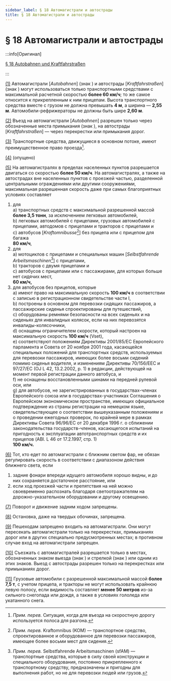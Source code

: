 ```yaml
---
sidebar_label: § 18 Aвтомагистрали и автострады
title: § 18 Aвтомагистрали и автострады
---
```


<VerifiedTranslationIcon />

# § 18 Aвтомагистрали и автострады

:::info[Оригинал]

[§ 18 Autobahnen und Kraftfahrstraßen](https://www.gesetze-im-internet.de/stvo_2013/__18.html)

:::


<span id="1">[(1)](#1)</span> Автомагистрали [*Autobahnen*] (знак <TrafficSign sign="330.1" />) и автострады [*Kraftfahrstraßen*] (знак <TrafficSign sign="331.1" />) могут использоваться только транспортными
средствами с максимальной расчетной скоростью **более 60 км/ч**; то же самое относится к прикрепленным к ним прицепам.
Высота транспортного средства вместе с грузом не должна превышать **4 м**, а ширина — **2,55 м**.
Автомобили-рефрижераторы не должны быть шире **2,60 м**.


<span id="2">[(2)](#2)</span> Въезд на автомагистрали [*Autobahnen*] разрешен только через обозначенные места примыкания (знак <TrafficSign sign="330.1" />), на автострады [*Kraftfahrstraßen*] — через перекрестки или примыкания дорог.


<span id="3">[(3)](#3)</span> Транспортные средства, движущиеся в основном потоке, имеют преимущественное право проезда[^1].

[^1]: *Прим. перев.* Ситуация, когда для въезда на скоростную дорогу используется полоса для разгона.

<span id="4">[(4)](#4)</span> (опущено)


<span id="5">[(5)](#5)</span> На автомагистралях в пределах населенных пунктов разрешается двигаться со скоростью **более 50
км/ч**. На автомагистралях, а также на автострадах вне населенных пунктов с проезжей
частью, разделенной центральными ограждениями или другими сооружениями, максимальная
разрешенная скорость даже при самых благоприятных условиях составляет
1. для  
    a) транспортных средств с максимальной разрешенной массой **более 3,5
тонн**, за исключением легковых автомобилей,  
    b) легковых автомобилей с прицепами, грузовых автомобилей с прицепами, автодомов с
прицепами и тракторов с прицепами и  
    c) автобусов [*Kraftomnibusse*[^2]] без прицепа или с прицепом для багажа  
    **80 км/ч**,
2. для  
    a) мотоциклов с прицепами и специальных машин [*Selbstfahrende Arbeitsmaschinen*[^3]] с прицепами,  
    b) тракторов с двумя прицепами и  
    c) автобусов с прицепами или с пассажирами, для которых больше нет сидячих мест,  
    **60 км/ч,**
3. для автобусов без прицепов, которые  
    a) имеют право на максимальную скорость **100 км/ч** в соответствии с записью в
регистрационном свидетельстве части I,  
    b) построены в основном для перевозки сидящих пассажиров, а пассажирские сиденья
спроектированы для путешествий,  
    c) оборудованы ремнями безопасности на всех сиденьях и на сиденьях для инвалидных
колясок, если на них перевозятся инвалиды-колясочники,  
    d) оснащены ограничителем скорости, который настроен на максимальную скорость **100
км/ч** (Vset),  
    e) соответствуют положениям Директивы 2001/85/EC Европейского парламента и Совета от
20 ноября 2001 года, касающейся специальных положений для транспортных средств,
используемых для перевозки пассажиров, имеющих более восьми сидений помимо сиденья
водителя, и изменениям Директивы 70/156/EEC и 97/27/EC (OJ L 42, 13.2.2002, p. 1) в
редакции, действующей на момент первой регистрации данного автобуса,
и  
    f) не оснащены восстановленными шинами на передней рулевой оси, или  
    g) для автобусов, не зарегистрированных в государствах-членах Европейского союза или в
государствах-участниках Соглашения о Европейском экономическом пространстве, имеющих
официальное подтверждение из страны регистрации на немецком языке,
свидетельствующее о соответствии вышеуказанным положениям и о проведении ежегодных
проверок, по крайней мере
в рамках Директивы Совета 96/96/EC от 20 декабря 1996 г. о сближении законодательства
государств-членов, касающегося испытаний на пригодность к эксплуатации
автотранспортных средств и их прицепов (ABl. L 46 от 17.2.1997, стр. 1)  
    **100 км/ч.**

<span id="6">[(6)](#6)</span> Тот, кто едет по автомагистрали с ближним светом фар, не обязан регулировать скорость в
соответствии с диапазоном действия ближнего света, если  
1. задние фонари впереди идущего автомобиля хорошо видны, и до них сохраняется
достаточное расстояние, или  
2. если ход проезжей части и препятствия на ней можно своевременно распознать благодаря
светоотражателям на дорожно-указательном оборудовании и другому освещению.


<span id="7">[(7)](#7)</span> Поворот и движение задним ходом запрещены.


<span id="8">[(8)](#8)</span> Остановка, даже на твердых обочинах, запрещена.


<span id="9">[(9)](#9)</span> Пешеходам запрещено входить на автомагистрали. Они могут пересекать автомагистрали
только на перекрестках, примыканиях дорог или в других специально предусмотренных местах; в противном случае
вход на автомагистрали запрещен.


<span id="10">[(10)](#10)</span> Съезжать с автомагистралей разрешается только в местах, обозначенных знаком выезда (знак
<TrafficSign sign="332" />) и стрелкой (знак <TrafficSign sign="333" />) или одним из этих знаков. Выезд с автострады разрешен только на
перекрестках или примыканиях дорог.


<span id="11">[(11)](#11)</span> Грузовые автомобили с разрешенной максимальной массой **более 7,5 т**, с учетом прицепа, и
тракторы не могут использовать крайнюю левую полосу, если видимость составляет **менее 50 метров**
из-за сильного снегопада или дождя, а также в условиях гололеда или укатанного снега.

[^2]: *Прим. перев.* Kraftomnibus (KOM) — транспортное средство, спроектированное и оборудованное для перевозки пассажиров, имеющее более восьми мест для сидения. 
[^3]: *Прим. перев.* Selbstfahrende Arbeitsmaschinen (sfAM) — транспортные средства, которые в силу своей конструкции и специального оборудования, постоянно прикрепленного к транспортному средству, предназначены и пригодны для выполнения работ, но не для перевозки людей или грузов. 